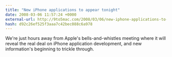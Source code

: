 ```yaml
---
title: "New iPhone applications to appear tonight"
date: 2008-03-06 11:57:24 +0000
external-url: http://9to5mac.com/2008/03/06/new-iphone-applications-to-appear-tonight/
hash: d92c26ef525f3aaa7c42bec088c6a978
---
```


We're just hours away from Apple's bells-and-whistles meeting where it will reveal the real deal on iPhone application development, and new information's beginning to trickle through.
